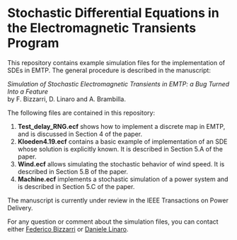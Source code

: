 # Stochastic Differential Equations in the Electromagnetic Transients Program

This repository contains example simulation files for the implementation of SDEs in EMTP. The general procedure is described in the manuscript:

*Simulation of Stochastic Electromagnetic Transients in EMTP: a Bug Turned Into a Feature* <br/>
by F. Bizzarri, D. Linaro and A. Brambilla.

The following files are contained in this repository:

1. **Test_delay_RNG.ecf** shows how to implement a discrete map in EMTP, and is discussed in Section 4 of the paper.
1. **Kloeden4.19.ecf** contains a basic example of implementation of an SDE whose solution is explicitly known. It is described in Section 5.A of the paper.
1. **Wind.ecf** allows simulating the stochastic behavior of wind speed. It is described in Section 5.B of the paper.
1. **Machine.ecf** implements a stochastic simulation of a power system and is described in Section 5.C of the paper.

The manuscript is currently under review in the IEEE Transactions on Power Delivery.

For any question or comment about the simulation files, you can contact either [Federico Bizzarri](mailto:federico.bizzarri@polimi.it) or [Daniele Linaro](daniele.linaro@polimi.it).
